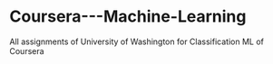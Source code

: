 # Coursera---Machine-Learning
All assignments of University of Washington for Classification ML of Coursera
